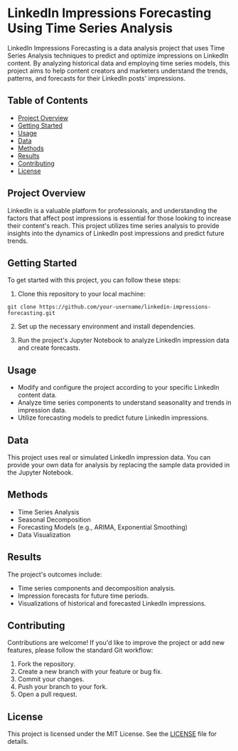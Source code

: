 # LinkedIn Impressions Forecasting Using Time Series Analysis

LinkedIn Impressions Forecasting is a data analysis project that uses Time Series Analysis techniques to predict and optimize impressions on LinkedIn content. By analyzing historical data and employing time series models, this project aims to help content creators and marketers understand the trends, patterns, and forecasts for their LinkedIn posts' impressions.

## Table of Contents

- [Project Overview](#project-overview)
- [Getting Started](#getting-started)
- [Usage](#usage)
- [Data](#data)
- [Methods](#methods)
- [Results](#results)
- [Contributing](#contributing)
- [License](#license)

## Project Overview

LinkedIn is a valuable platform for professionals, and understanding the factors that affect post impressions is essential for those looking to increase their content's reach. This project utilizes time series analysis to provide insights into the dynamics of LinkedIn post impressions and predict future trends.

## Getting Started

To get started with this project, you can follow these steps:

1. Clone this repository to your local machine:

`git clone https://github.com/your-username/linkedin-impressions-forecasting.git`

2. Set up the necessary environment and install dependencies.

3. Run the project's Jupyter Notebook to analyze LinkedIn impression data and create forecasts.

## Usage

- Modify and configure the project according to your specific LinkedIn content data.
- Analyze time series components to understand seasonality and trends in impression data.
- Utilize forecasting models to predict future LinkedIn impressions.

## Data

This project uses real or simulated LinkedIn impression data. You can provide your own data for analysis by replacing the sample data provided in the Jupyter Notebook.

## Methods

- Time Series Analysis
- Seasonal Decomposition
- Forecasting Models (e.g., ARIMA, Exponential Smoothing)
- Data Visualization

## Results

The project's outcomes include:

- Time series components and decomposition analysis.
- Impression forecasts for future time periods.
- Visualizations of historical and forecasted LinkedIn impressions.

## Contributing

Contributions are welcome! If you'd like to improve the project or add new features, please follow the standard Git workflow:

1. Fork the repository.
2. Create a new branch with your feature or bug fix.
3. Commit your changes.
4. Push your branch to your fork.
5. Open a pull request.

## License

This project is licensed under the MIT License. See the [LICENSE](LICENSE) file for details.
